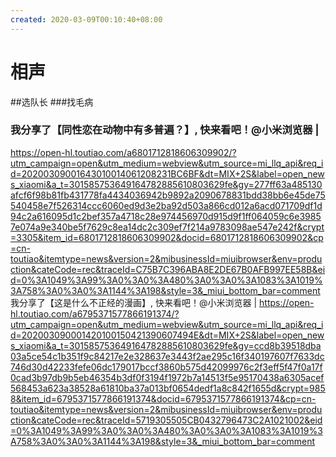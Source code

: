 ```yaml
---
created: 2020-03-09T00:10:40+08:00
---
```


# 相声
##选队长
###找毛病

### 我分享了【同性恋在动物中有多普遍？】, 快来看吧！@小米浏览器 | 

https://open-hl.toutiao.com/a6801712818606309902/?utm_campaign=open&utm_medium=webview&utm_source=mi_llq_api&req_id=20200309001643010014061208231BC6BF&dt=MIX+2S&label=open_news_xiaomi&a_t=301585753649164782885610803629fe&gy=277ff63a485130afcf6f98b81fb431778fa4434036942b9892a2090678831bdd38bb6e45de75540458e7f526314ccc6060ed9d3e2ba92d503a866cd012a6acd071709df1d94c2a616095d1c2bef357a4718c28e974456970d915d9f1ff064059c6e39857e074a9e340be5f7629c8ea14dc2c309ef7f214a9783098ae547e242f&crypt=3305&item_id=6801712818606309902&docid=6801712818606309902&cp=cn-toutiao&itemtype=news&version=2&mibusinessId=miuibrowser&env=production&cateCode=rec&traceId=C75B7C396ABA8E2DE67B0AFB997EE58B&eid=0%3A1049%3A99%3A0%3A0%3A480%3A0%3A0%3A1083%3A1019%3A758%3A0%3A0%3A1144%3A198&style=3&_miui_bottom_bar=comment
我分享了【这是什么不正经的漫画】, 快来看吧！@小米浏览器 | https://open-hl.toutiao.com/a6795371577866191374/?utm_campaign=open&utm_medium=webview&utm_source=mi_llq_api&req_id=202003090001420100150421390607494E&dt=MIX+2S&label=open_news_xiaomi&a_t=301585753649164782885610803629fe&gy=ccd8b39518dba03a5ce54c1b351f9c84217e2e328637e3443f2ae295c16f340197607f7633dc746d30d42233fefe06dc179017bccf3860b575d42099976c2f3eff5f47f0a17f0cad3b97db9b5eb46354b3df0f3194f1972b7a14513f5e95170438a6305acef568453a623a38528a61810ba37a013bf0654dedf1a8c842f1655d&crypt=9858&item_id=6795371577866191374&docid=6795371577866191374&cp=cn-toutiao&itemtype=news&version=2&mibusinessId=miuibrowser&env=production&cateCode=rec&traceId=5719305505CB0432796473C2A1021002&eid=0%3A1049%3A99%3A0%3A0%3A480%3A0%3A0%3A1083%3A1019%3A758%3A0%3A0%3A1144%3A198&style=3&_miui_bottom_bar=comment
